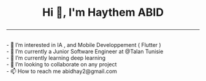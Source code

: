 # <p align="center">  Hi 👋, I'm Haythem ABID </p>
<hr class="Solid"> <br>
- 👀 I’m interested in IA , and Mobile Developpement ( Flutter ) <br>
- 🔭 I’m currently a Junior Software Engineer at @Talan Tunisie <br>
- 🌱 I’m currently learning deep learning <br>
- 💞️ I’m looking to collaborate on any project <br>
- 📫 How to reach me abidhay2@gmail.com <br>

<!---
HaythemAbid/HaythemAbid is a ✨ special ✨ repository because its `README.md` (this file) appears on your GitHub profile.
You can click the Preview link to take a look at your changes.
--->

